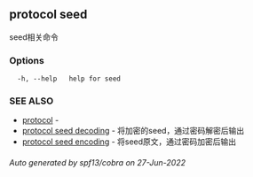 ## protocol seed

seed相关命令

### Options

```
  -h, --help   help for seed
```

### SEE ALSO

* [protocol](protocol.md)	 - 
* [protocol seed decoding](protocol_seed_decoding.md)	 - 将加密的seed，通过密码解密后输出
* [protocol seed encoding](protocol_seed_encoding.md)	 - 将seed原文，通过密码加密后输出

###### Auto generated by spf13/cobra on 27-Jun-2022
